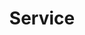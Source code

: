 ---
title: "Service"
description: "Network exposure and load balancing"
weight: 7
banner: "images/service.png"
tags: [kubernetes,kubernetes-resources]
categories: [kubernetes]
level: "introductory"
---